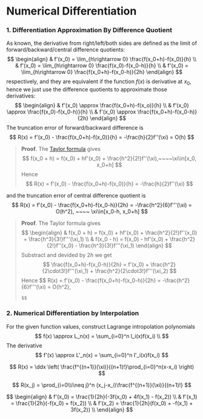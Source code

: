# Numerical Differentiation

$$
\newcommand{\d}{\text{d}}
\newcommand{\dx}{\d x}
\newcommand{\ddx}{\dfrac{\d}{\d x}}
$$

### 1. Differentiation Approximation By Difference Quotient

As known, the derivative from right/left/both sides are defined as the limit of  forward/backward/central difference quotients:
$$
\begin{align}
& f'(x_0) = \lim_{h\rightarrow 0} \frac{f(x_0+h)-f(x_0)}{h} \\
& f'(x_0) = \lim_{h\rightarrow 0} \frac{f(x_0)-f(x_0-h)}{h} \\
& f'(x_0) = \lim_{h\rightarrow 0} \frac{f(x_0+h)-f(x_0-h)}{2h}
\end{align}
$$
respectively, and they are equivalent if the function $f(x)$ is derivative at $x_0$, hence we just use the difference quotients to approximate those derivatives:
$$
\begin{align}
& f'(x_0) \approx \frac{f(x_0+h)-f(x_o)}{h} \\
& f'(x_0) \approx \frac{f(x_0)-f(x_0-h)}{h} \\
& f'(x_0) \approx \frac{f(x_0+h)-f(x_0-h)}{2h}
\end{align}
$$
The truncation error of forward/backward difference is
$$
R(x) = f'(x_0) - \frac{f(x_0+h)-f(x_0)}{h} = -\frac{h}{2}f''(\xi) = O(h)
$$

> **Proof**. The [Taylor formula]() gives
> $$
> f(x_0 + h) = f(x_0) + hf'(x_0) + \frac{h^2}{2!}f''(\xi),~~~~\xi\in[x_0, x_0+h]
> $$
> Hence
> $$
> R(x) = f'(x_0) - \frac{f(x_0+h)-f(x_0)}{h} = -\frac{h}{2}f''(\xi)
> $$

and the truncation error of central difference quotient is
$$
R(x) = f'(x_0) - \frac{f(x_0+h)-f(x_0-h)}{2h} = -\frac{h^2}{6}f'''(\xi) = O(h^2), ~~~~ \xi\in[x_0-h, x_0+h]
$$

> **Proof**. The Taylor formula gives
> $$
> \begin{align}
> & f(x_0 + h) = f(x_0) + hf'(x_0) + \frac{h^2}{2!}f''(x_0) + \frac{h^3}{3!}f'''(\xi_1) \\
> & f(x_0 - h) = f(x_0) - hf'(x_0) + \frac{h^2}{2!}f''(x_0) - \frac{h^3}{3!}f'''(\xi_1)
> \end{align}
> $$
> Substract and devided by $2h$ we get
> $$
> \frac{f(x_0+h)-f(x_0-h)}{2h}
> = f'(x_0) + \frac{h^2}{2\cdot3!}f'''(\xi_1) + \frac{h^2}{2\cdot3!}f'''(\xi_2)
> $$
> Hence
> $$
> R(x)
> = f'(x_0) - \frac{f(x_0+h)-f(x_0-h)}{2h}
> = -\frac{h^2}{6}f'''(\xi) = O(h^2),
> ~~~~\xi\in[x_0-h, x_0+h]
> $$



### 2. Numerical Differentiation by Interpolation

For the given function values, construct Lagrange intropolation polynomials
$$
f(x) \approx L_n(x) = \sum_{i=0}^n l_i(x)f(x_i) \\
$$
The derivative
$$
f'(x) \approx L'_n(x) = \sum_{i=0}^n l'_i(x)f(x_i)
$$



$$
R(x) = \ddx \left( \frac{f^{(n+1)}(\xi)}{(n+1)!}\prod_{i=0}^n(x-x_i) \right)
$$

$$
R(x_j) = \prod_{i=0\\i\neq j}^n (x_j-x_i)\frac{f^{(n+1)}(\xi)}{(n+1)!}
$$

$$
\begin{align}
& f'(x_0) = \frac{1}{2h}(-3f(x_0) + 4f(x_1) - f(x_2)) \\
& f'(x_1) = \frac{1}{2h}(-f(x_0) + f(x_2)) \\
& f'(x_2) = \frac{1}{2h}(f(x_0) + -f(x_1) + 3f(x_2)) \\
\end{align}
$$













